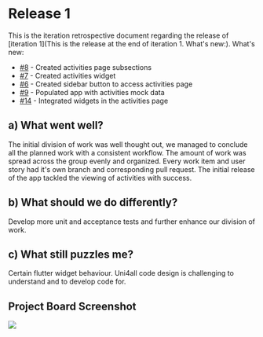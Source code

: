 # Release 1

This is the iteration retrospective document regarding the release of [iteration 1](This is the release at the end of iteration 1.
 What's new:). What's new:

- [#8](https://github.com/LEIC-ES-2021-22/3LEIC03T3/issues/8) - Created activities page subsections
- [#7](https://github.com/LEIC-ES-2021-22/3LEIC03T3/issues/7) - Created activities widget
- [#6](https://github.com/LEIC-ES-2021-22/3LEIC03T3/issues/6) - Created sidebar button to access activities page
- [#9](https://github.com/LEIC-ES-2021-22/3LEIC03T3/issues/9) - Populated app with activities mock data
- [#14](https://github.com/LEIC-ES-2021-22/3LEIC03T3/issues/14) - Integrated widgets in the activities page

## a) What went well?

The initial division of work was well thought out, we managed to conclude all the planned work with a consistent workflow. The amount of work was spread across the group evenly and organized. Every work item and user story had it's own branch and corresponding pull request. The initial release of the app tackled the viewing of activities with success.

## b) What should we do differently?

Develop more unit and acceptance tests and further enhance our division of work.

## c) What still puzzles me?

Certain flutter widget behaviour. Uni4all code design is challenging to understand and to develop code for.

## Project Board Screenshot

![](https://user-images.githubusercontent.com/80169207/167599141-ac3053e0-b7d2-4158-b2cf-809b301a0cb3.png)
